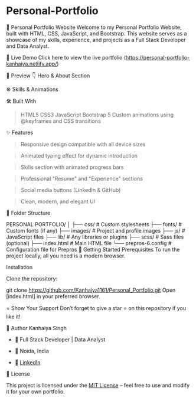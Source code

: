 # Personal-Portfolio
💼 Personal Portfolio Website
Welcome to my Personal Portfolio Website, built with HTML, CSS, JavaScript, and Bootstrap. This website serves as a showcase of my skills, experience, and projects as a Full Stack Developer and Data Analyst.

🔗 Live Demo
Click here to view the live portfolio (https://personal-portfolio-kanhaiya.netlify.app/)

📸 Preview
👇 Hero & About Section

⚙️ Skills & Animations

🛠️ Built With

> HTML5
> CSS3
> JavaScript
> Bootstrap 5
> Custom animations using @keyframes and CSS transitions

✨ Features
> Responsive design compatible with all device sizes

> Animated typing effect for dynamic introduction

> Skills section with animated progress bars

> Professional "Resume" and "Experience" sections

> Social media buttons (LinkedIn & GitHub)

> Clean, modern, and elegant UI

📁 Folder Structure

PERSONAL PORTFOLIO/
│
├── css/               # Custom stylesheets
├── fonts/             # Custom fonts (if any)
├── images/            # Project and profile images
├── js/                # JavaScript files
├── lib/               # Any libraries or plugins
├── scss/              # Sass files (optional)
├── index.html         # Main HTML file
└── prepros-6.config   # Configuration file for Prepros
🚀 Getting Started
Prerequisites
To run the project locally, all you need is a modern browser.

Installation

Clone the repository:

git clone https://github.com/Kanhaiya1161/Personal_Portfolio.git
Open [index.html] in your preferred browser.

⭐ Show Your Support
Don’t forget to give a star ⭐ on this repository if you like it!

👤 Author
Kanhaiya Singh

- 🔭 Full Stack Developer | Data Analyst
  
- 📍 Noida, India
    
- 🔗 [LinkedIn](www.linkedin.com/in/kanhaiya-singh-bharadwaj)

📃 License

This project is licensed under the [MIT License]() – feel free to use and modify it for your own portfolio.
